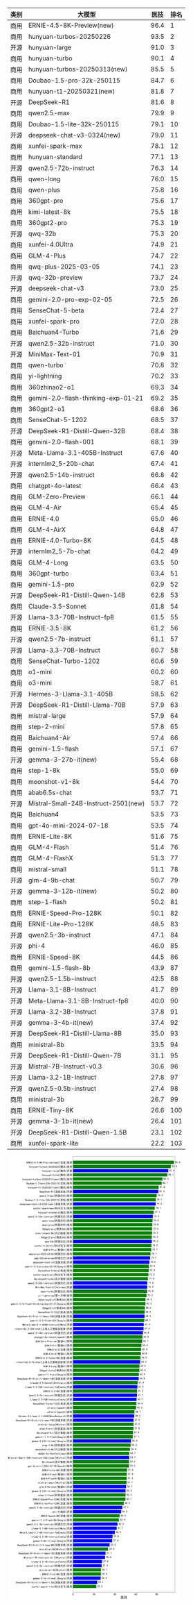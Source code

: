 
| 类别 | 大模型                         | 医技 | 排名 |
|-----|------------------------------|---------|----|
|商用|ERNIE-4.5-8K-Preview(new)|96.4|1|
|商用|hunyuan-turbos-20250226|93.5|2|
|开源|hunyuan-large|91.0|3|
|商用|hunyuan-turbo|90.1|4|
|商用|hunyuan-turbos-20250313(new)|85.5|5|
|商用|Doubao-1.5-pro-32k-250115|84.7|6|
|商用|hunyuan-t1-20250321(new)|81.8|7|
|开源|DeepSeek-R1|81.6|8|
|商用|qwen2.5-max|79.9|9|
|商用|Doubao-1.5-lite-32k-250115|79.1|10|
|开源|deepseek-chat-v3-0324(new)|79.0|11|
|商用|xunfei-spark-max|78.1|12|
|商用|hunyuan-standard|77.1|13|
|开源|qwen2.5-72b-instruct|76.3|14|
|商用|qwen-long|76.0|15|
|商用|qwen-plus|75.8|16|
|商用|360gpt-pro|75.6|17|
|商用|kimi-latest-8k|75.5|18|
|商用|360gpt2-pro|75.3|19|
|开源|qwq-32b|75.3|20|
|商用|xunfei-4.0Ultra|74.9|21|
|商用|GLM-4-Plus|74.7|22|
|商用|qwq-plus-2025-03-05|74.1|23|
|开源|qwq-32b-preview|73.7|24|
|开源|deepseek-chat-v3|73.0|25|
|商用|gemini-2.0-pro-exp-02-05|72.5|26|
|商用|SenseChat-5-beta|72.4|27|
|商用|xunfei-spark-pro|72.0|28|
|商用|Baichuan4-Turbo|71.6|29|
|开源|qwen2.5-32b-instruct|71.0|30|
|开源|MiniMax-Text-01|70.9|31|
|商用|qwen-turbo|70.8|32|
|商用|yi-lightning|70.2|33|
|商用|360zhinao2-o1|69.3|34|
|商用|gemini-2.0-flash-thinking-exp-01-21|69.2|35|
|商用|360gpt2-o1|68.6|36|
|商用|SenseChat-5-1202|68.5|37|
|开源|DeepSeek-R1-Distill-Qwen-32B|68.4|38|
|商用|gemini-2.0-flash-001|68.1|39|
|开源|Meta-Llama-3.1-405B-Instruct|67.6|40|
|开源|internlm2_5-20b-chat|67.4|41|
|开源|qwen2.5-14b-instruct|66.8|42|
|商用|chatgpt-4o-latest|66.4|43|
|商用|GLM-Zero-Preview|66.1|44|
|商用|GLM-4-Air|65.4|45|
|商用|ERNIE-4.0|65.0|46|
|商用|GLM-4-AirX|64.8|47|
|商用|ERNIE-4.0-Turbo-8K|64.5|48|
|开源|internlm2_5-7b-chat|64.2|49|
|商用|GLM-4-Long|63.5|50|
|商用|360gpt-turbo|63.4|51|
|商用|gemini-1.5-pro|62.9|52|
|开源|DeepSeek-R1-Distill-Qwen-14B|62.8|53|
|商用|Claude-3.5-Sonnet|61.8|54|
|开源|Llama-3.3-70B-Instruct-fp8|61.5|55|
|商用|ERNIE-3.5-8K|61.2|56|
|开源|qwen2.5-7b-instruct|61.1|57|
|开源|Llama-3.3-70B-Instruct|60.7|58|
|商用|SenseChat-Turbo-1202|60.6|59|
|商用|o1-mini|60.2|60|
|商用|o3-mini|58.7|61|
|开源|Hermes-3-Llama-3.1-405B|58.5|62|
|开源|DeepSeek-R1-Distill-Llama-70B|57.9|63|
|商用|mistral-large|57.9|64|
|商用|step-2-mini|57.8|65|
|商用|Baichuan4-Air|57.4|66|
|商用|gemini-1.5-flash|57.1|67|
|开源|gemma-3-27b-it(new)|55.4|68|
|商用|step-1-8k|55.0|69|
|商用|moonshot-v1-8k|54.4|70|
|商用|abab6.5s-chat|53.7|71|
|开源|Mistral-Small-24B-Instruct-2501(new)|53.7|72|
|商用|Baichuan4|53.5|73|
|商用|gpt-4o-mini-2024-07-18|53.5|74|
|商用|ERNIE-Lite-8K|51.6|75|
|商用|GLM-4-Flash|51.4|76|
|商用|GLM-4-FlashX|51.3|77|
|商用|mistral-small|51.1|78|
|开源|glm-4-9b-chat|50.7|79|
|开源|gemma-3-12b-it(new)|50.2|80|
|商用|step-1-flash|50.2|81|
|商用|ERNIE-Speed-Pro-128K|50.1|82|
|商用|ERNIE-Lite-Pro-128K|48.5|83|
|开源|qwen2.5-3b-instruct|47.1|84|
|开源|phi-4|46.0|85|
|商用|ERNIE-Speed-8K|44.5|86|
|商用|gemini-1.5-flash-8b|43.9|87|
|开源|qwen2.5-1.5b-instruct|42.5|88|
|开源|Llama-3.1-8B-Instruct|41.7|89|
|开源|Meta-Llama-3.1-8B-Instruct-fp8|40.0|90|
|开源|Llama-3.2-3B-Instruct|37.8|91|
|开源|gemma-3-4b-it(new)|37.4|92|
|开源|DeepSeek-R1-Distill-Llama-8B|35.0|93|
|商用|ministral-8b|33.5|94|
|开源|DeepSeek-R1-Distill-Qwen-7B|31.1|95|
|开源|Mistral-7B-Instruct-v0.3|30.6|96|
|开源|Llama-3.2-1B-Instruct|27.8|97|
|开源|qwen2.5-0.5b-instruct|27.4|98|
|商用|ministral-3b|26.7|99|
|商用|ERNIE-Tiny-8K|26.6|100|
|开源|gemma-3-1b-it(new)|26.4|101|
|开源|DeepSeek-R1-Distill-Qwen-1.5B|23.1|102|
|商用|xunfei-spark-lite|22.2|103|


![lin](../pic/医技.png)
